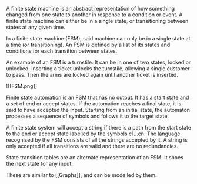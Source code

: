 

A finite state machine is an abstract representation of how something changed from one state to another in response to a condition or event. A finite state machine can either be in a single state, or transitioning between states at any given time.


In a finite state machine (FSM), said machine can only be in a single state at a time (or transitioning). An FSM is defined by a list of its states and conditions for each transition between states.


An example of an FSM is a turnstile. It can be in one of two states, locked or unlocked. Inserting a ticket unlocks the turnstile, allowing a single customer to pass. Then the arms are locked again until another ticket is inserted.

![[FSM.png]]


Finite state automation is an FSM that has no output. It has a start state and a set of end or accept states. If the automation reaches a final state, it is said to have accepted the input. Starting from an initial state, the automaton processes a sequence of symbols and follows it to the target state.


A finite state system will accept a string if there is a path from the start state to the end or accept state labelled by the symbols c1…cn. The language recognised by the FSM consists of all the strings accepted by it. A string is only accepted if all transitions are valid and there are no redundancies.



State transition tables are an alternate representation of an FSM. It shoes the next state for any input.

These are similar to [[Graphs]], and can be modelled by them.


